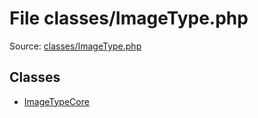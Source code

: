 File classes/ImageType.php
=========

Source: [classes/ImageType.php](https://github.com/PrestaShop/PrestaShop/blob/1.6.0.5/classes/ImageType.php)


Classes
-------

* [ImageTypeCore](class.ImageTypeCore.md)

